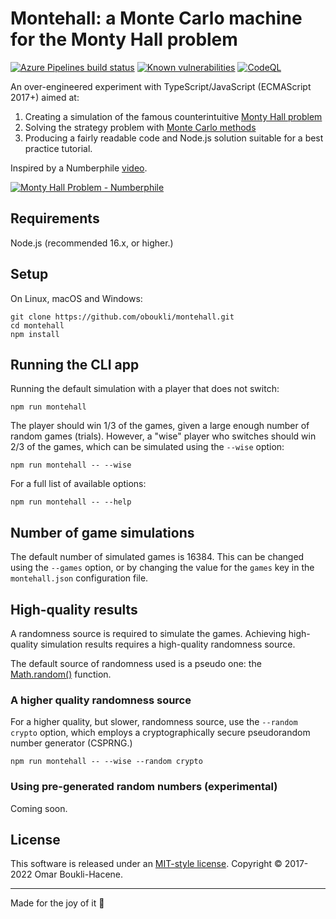 # Montehall: a Monte Carlo machine for the Monty Hall problem

[![Azure Pipelines build status](https://dev.azure.com/omarboukli/montehall/_apis/build/status/oboukli.montehall?branchName=main)](https://dev.azure.com/omarboukli/montehall/_build/latest?definitionId=1&branchName=main)
[![Known vulnerabilities](https://snyk.io/test/github/oboukli/montehall/badge.svg)](https://snyk.io/test/github/oboukli/montehall)
[![CodeQL](https://github.com/oboukli/montehall/actions/workflows/codeql-analysis.yml/badge.svg?branch=main)](https://github.com/oboukli/montehall/actions/workflows/codeql-analysis.yml?query=branch%3Amain)

An over-engineered experiment with TypeScript/JavaScript (ECMAScript 2017+) aimed at:

1. Creating a simulation of the famous counterintuitive [Monty Hall problem](https://en.wikipedia.org/wiki/Monty_Hall_problem)
2. Solving the strategy problem with [Monte Carlo methods](https://en.wikipedia.org/wiki/Monte_Carlo_method#Definitions)
3. Producing a fairly readable code and Node.js solution suitable for a best practice tutorial.

Inspired by a Numberphile [video](https://www.youtube.com/watch?v=4Lb-6rxZxx0).

[![Monty Hall Problem - Numberphile](https://img.youtube.com/vi/4Lb-6rxZxx0/0.jpg)
](https://www.youtube.com/watch?v=4Lb-6rxZxx0)

## Requirements

Node.js (recommended 16.x, or higher.)

## Setup

On Linux, macOS and Windows:

```shell
git clone https://github.com/oboukli/montehall.git
cd montehall
npm install
```

## Running the CLI app

Running the default simulation with a player that does not switch:

```shell
npm run montehall
```

The player should win 1/3 of the games, given a large enough number of random games (trials). However, a "wise" player who switches should win 2/3 of the games, which can be simulated using the ```--wise``` option:

```shell
npm run montehall -- --wise
```

For a full list of available options:

```shell
npm run montehall -- --help
```

## Number of game simulations

The default number of simulated games is 16384. This can be changed using the ```--games``` option, or by changing the value for the ```games``` key in the ```montehall.json``` configuration file.

## High-quality results

A randomness source is required to simulate the games. Achieving high-quality simulation results requires a high-quality randomness source.

The default source of randomness used is a pseudo one: the [Math.random()](https://developer.mozilla.org/en-US/docs/Web/JavaScript/Reference/Global_Objects/Math/random) function.

### A higher quality randomness source

For a higher quality, but slower, randomness source, use the ```--random crypto``` option, which employs a cryptographically secure pseudorandom number generator (CSPRNG.)

```shell
npm run montehall -- --wise --random crypto
```

### Using pre-generated random numbers (experimental)

Coming soon.

## License

This software is released under an [MIT-style license](LICENSE). Copyright © 2017-2022 Omar Boukli-Hacene.

---

Made for the joy of it 🐻
